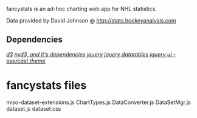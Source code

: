 fancystats is an ad-hoc charting web app for NHL statistics.

Data provided by David Johnson @ http://stats.hockeyanalysis.com

Dependencies
------------
*[d3](http://d3js.org/d3.v3.zip)*
*[nvd3, and it's dependencies](http://nvd3.org)*
*[jquery](http://jquery.com)*
*[jquery datatables](http://datatables.net/)*
*[jquery ui - overcast theme](http://www.jqueryui.com/)*


fancystats files
================
miso-dataset-extensions.js
ChartTypes.js
DataConverter.js
DataSetMgr.js
dataset.js
dataset.css
 
